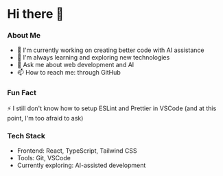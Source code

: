 # Hi there 👋

### About Me
- 🔭 I'm currently working on creating better code with AI assistance
- 🌱 I'm always learning and exploring new technologies
- 💬 Ask me about web development and AI
- 📫 How to reach me: through GitHub

### Fun Fact
⚡ I still don't know how to setup ESLint and Prettier in VSCode (and at this point, I'm too afraid to ask)

### Tech Stack
- Frontend: React, TypeScript, Tailwind CSS
- Tools: Git, VSCode
- Currently exploring: AI-assisted development
